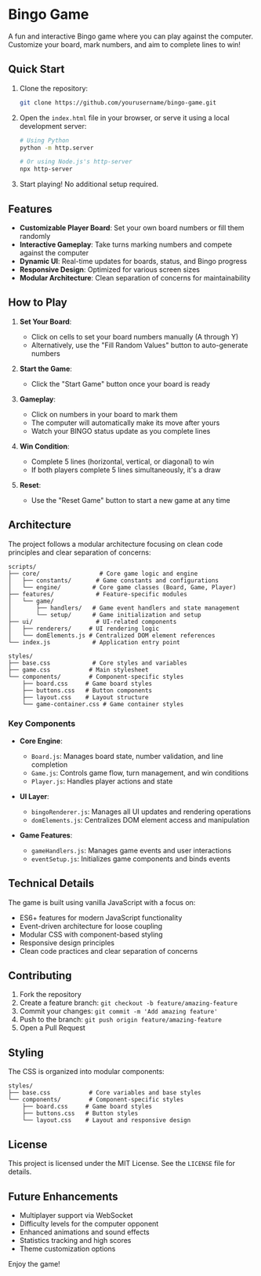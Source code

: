 # Bingo Game

A fun and interactive Bingo game where you can play against the computer. Customize your board, mark numbers, and aim to complete lines to win!

## Quick Start

1. Clone the repository:

   ```bash
   git clone https://github.com/yourusername/bingo-game.git
   ```

2. Open the `index.html` file in your browser, or serve it using a local development server:

   ```bash
   # Using Python
   python -m http.server

   # Or using Node.js's http-server
   npx http-server
   ```

3. Start playing! No additional setup required.

## Features

- **Customizable Player Board**: Set your own board numbers or fill them randomly
- **Interactive Gameplay**: Take turns marking numbers and compete against the computer
- **Dynamic UI**: Real-time updates for boards, status, and Bingo progress
- **Responsive Design**: Optimized for various screen sizes
- **Modular Architecture**: Clean separation of concerns for maintainability

## How to Play

1. **Set Your Board**:

   - Click on cells to set your board numbers manually (A through Y)
   - Alternatively, use the "Fill Random Values" button to auto-generate numbers

2. **Start the Game**:

   - Click the "Start Game" button once your board is ready

3. **Gameplay**:

   - Click on numbers in your board to mark them
   - The computer will automatically make its move after yours
   - Watch your BINGO status update as you complete lines

4. **Win Condition**:

   - Complete 5 lines (horizontal, vertical, or diagonal) to win
   - If both players complete 5 lines simultaneously, it's a draw

5. **Reset**:
   - Use the "Reset Game" button to start a new game at any time

## Architecture

The project follows a modular architecture focusing on clean code principles and clear separation of concerns:

```
scripts/
├── core/                 # Core game logic and engine
│   ├── constants/       # Game constants and configurations
│   └── engine/         # Core game classes (Board, Game, Player)
├── features/            # Feature-specific modules
│   └── game/
│       ├── handlers/   # Game event handlers and state management
│       └── setup/      # Game initialization and setup
├── ui/                  # UI-related components
│   ├── renderers/     # UI rendering logic
│   └── domElements.js # Centralized DOM element references
└── index.js            # Application entry point

styles/
├── base.css            # Core styles and variables
├── game.css           # Main stylesheet
└── components/        # Component-specific styles
    ├── board.css     # Game board styles
    ├── buttons.css   # Button components
    ├── layout.css    # Layout structure
    └── game-container.css # Game container styles
```

### Key Components

- **Core Engine**:

  - `Board.js`: Manages board state, number validation, and line completion
  - `Game.js`: Controls game flow, turn management, and win conditions
  - `Player.js`: Handles player actions and state

- **UI Layer**:

  - `bingoRenderer.js`: Manages all UI updates and rendering operations
  - `domElements.js`: Centralizes DOM element access and manipulation

- **Game Features**:
  - `gameHandlers.js`: Manages game events and user interactions
  - `eventSetup.js`: Initializes game components and binds events

## Technical Details

The game is built using vanilla JavaScript with a focus on:

- ES6+ features for modern JavaScript functionality
- Event-driven architecture for loose coupling
- Modular CSS with component-based styling
- Responsive design principles
- Clean code practices and clear separation of concerns

## Contributing

1. Fork the repository
2. Create a feature branch: `git checkout -b feature/amazing-feature`
3. Commit your changes: `git commit -m 'Add amazing feature'`
4. Push to the branch: `git push origin feature/amazing-feature`
5. Open a Pull Request

## Styling

The CSS is organized into modular components:

```
styles/
├── base.css           # Core variables and base styles
└── components/        # Component-specific styles
    ├── board.css     # Game board styles
    ├── buttons.css   # Button styles
    └── layout.css    # Layout and responsive design
```

## License

This project is licensed under the MIT License. See the `LICENSE` file for details.

## Future Enhancements

- Multiplayer support via WebSocket
- Difficulty levels for the computer opponent
- Enhanced animations and sound effects
- Statistics tracking and high scores
- Theme customization options

Enjoy the game!
